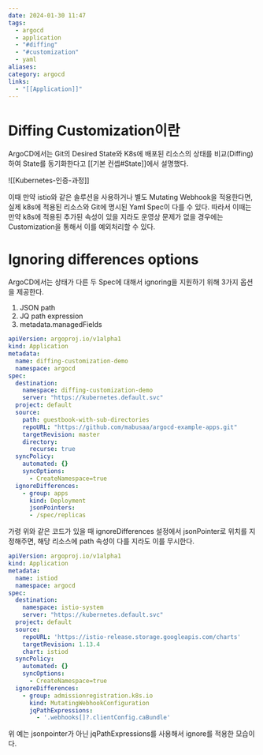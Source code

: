 ```yaml
---
date: 2024-01-30 11:47
tags:
  - argocd
  - application
  - "#diffing"
  - "#customization"
  - yaml
aliases: 
category: argocd
links:
  - "[[Application]]"
---
```

# Diffing Customization이란

ArgoCD에서는 Git의 Desired State와 K8s에 배포된 리소스의 상태를 비교(Diffing)하여 State를 동기화한다고 [[기본 컨셉#State]]에서 설명했다. 


![[Kubernetes-인증-과정]]


이때 만약 istio와 같은 솔루션을 사용하거나 별도 Mutating Webhook을 적용한다면, 실제 k8s에 적용된 리소스와 Git에 명시된 Yaml Spec이 다를 수 있다. 따라서 이때는 만약 k8s에 적용된 추가된 속성이 있을 지라도 운영상 문제가 없을 경우에는 Customization을 통해서 이를 예외처리할 수 있다.


# Ignoring differences options


ArgoCD에서는 상태가 다른 두 Spec에 대해서 ignoring을 지원하기 위해 3가지 옵션을 제공한다.

1. JSON path
2. JQ path expression
3. metadata.managedFields


```yaml
apiVersion: argoproj.io/v1alpha1
kind: Application
metadata: 
  name: diffing-customization-demo
  namespace: argocd
spec: 
  destination:
    namespace: diffing-customization-demo
    server: "https://kubernetes.default.svc"
  project: default
  source: 
    path: guestbook-with-sub-directories
    repoURL: "https://github.com/mabusaa/argocd-example-apps.git"
    targetRevision: master
    directory:
      recurse: true
  syncPolicy:
    automated: {}
    syncOptions:
      - CreateNamespace=true
  ignoreDifferences:
    - group: apps
      kind: Deployment
      jsonPointers:
      - /spec/replicas
```

가령 위와 같은 코드가 있을 때 ignoreDifferences 설정에서 jsonPointer로 위치를 지정해주면, 해당 리소스에 path 속성이 다를 지라도 이를 무시한다.


```yaml
apiVersion: argoproj.io/v1alpha1
kind: Application
metadata: 
  name: istiod
  namespace: argocd
spec: 
  destination:
    namespace: istio-system
    server: "https://kubernetes.default.svc"
  project: default
  source:
    repoURL: 'https://istio-release.storage.googleapis.com/charts'
    targetRevision: 1.13.4
    chart: istiod
  syncPolicy:
    automated: {}
    syncOptions:
      - CreateNamespace=true
  ignoreDifferences:
    - group: admissionregistration.k8s.io
      kind: MutatingWebhookConfiguration
      jqPathExpressions:
        - '.webhooks[]?.clientConfig.caBundle'
```

위 예는 jsonpointer가 아닌 jqPathExpressions를 사용해서 ignore를 적용한 모습이다.